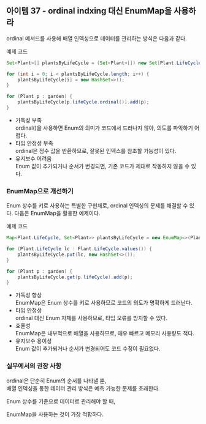## 아이템 37 - ordinal indxing 대신 EnumMap을 사용하라

ordinal 메서드를 사용해 배열 인덱싱으로 데이터를 관리하는 방식은 다음과 같다.

예제 코드

```java
Set<Plant>[] plantsByLifeCycle = (Set<Plant>[]) new Set[Plant.LifeCycle.values().length];

for (int i = 0; i < plantsByLifeCycle.length; i++) {
    plantsByLifeCycle[i] = new HashSet<>();
}

for (Plant p : garden) {
    plantsByLifeCycle[p.lifeCycle.ordinal()].add(p);
}
```

-   가독성 부족  
    ordinal()을 사용하면 Enum의 의미가 코드에서 드러나지 않아, 의도를 파악하기 어렵다.
-   타입 안정성 부족  
    ordinal은 정수 값을 반환하므로, 잘못된 인덱스를 참조할 가능성이 있다.
-   유지보수 어려움  
    Enum 값이 추가되거나 순서가 변경되면, 기존 코드가 제대로 작동하지 않을 수 있다.

### EnumMap으로 개선하기

Enum 상수를 키로 사용하는 특별한 구현체로, ordinal 인덱싱의 문제를 해결할 수 있다. 다음은 EnumMap을 활용한 예제이다.

예제 코드

```java
Map<Plant.LifeCycle, Set<Plant>> plantsByLifeCycle = new EnumMap<>(Plant.LifeCycle.class);

for (Plant.LifeCycle lc : Plant.LifeCycle.values()) {
    plantsByLifeCycle.put(lc, new HashSet<>());
}

for (Plant p : garden) {
    plantsByLifeCycle.get(p.lifeCycle).add(p);
}
```

-   가독성 향상  
    EnumMap은 Enum 상수를 키로 사용하므로 코드의 의도가 명확하게 드러난다.
-   타입 안정성  
    ordinal 대신 Enum 자체를 사용하므로, 타입 오류를 방지할 수 있다.
-   효율성  
    EnumMap은 내부적으로 배열을 사용하므로, 매우 빠르고 메모리 사용량도 적다.
-   유지보수 용이성  
    Enum 값이 추가되거나 순서가 변경되어도 코드 수정이 필요없다.

### 실무에서의 권장 사항

ordinal은 단순히 Enum의 순서를 나타낼 뿐,  
배열 인덱싱을 통한 데이터 관리 방식은 예측 가능한 문제를 초래한다.

Enum 상수를 기준으로 데이터르 관리해야 할 때,

EnumMap을 사용하는 것이 가장 적합하다.
